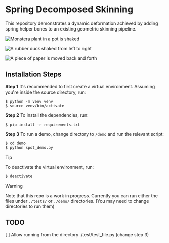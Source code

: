 # Spring Decomposed Skinning
 This repository demonstrates a dynamic deformation achieved by adding spring helper bones to an 
existing geometric skinning pipeline. 

![Monstera plant in a pot is shaked](./assets/monstera.gif)

![A rubber duck shaked from left to right](./assets/duck.gif)

![A piece of paper is moved back and forth](./assets/cloth.gif)


## Installation Steps

**Step 1** It's recommended to first create a virtual environment. Assuming you're inside the source directory, run:
```
$ python -m venv venv
$ source venv/bin/activate
```
**Step 2** To install the dependencies, run:
```
$ pip install -r requirements.txt
```

**Step 3** To run a demo, change directory to ``/demo`` and run the relevant script:
```
$ cd demo
$ python spot_demo.py
```


> [!TIP]
> To deactivate the virtual environment, run:
>
> `` $ deactivate ``

> [!WARNING]
>  Note that this repo is a work in progress. Currently you can run either the files under ``./tests/`` or ``./demo/`` directories. (You may need to change directories to run them)


## TODO
[ ] Allow running from the directory ./test/test_file.py (change step 3)